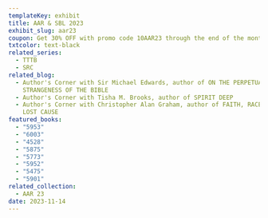 ```yaml
---
templateKey: exhibit
title: AAR & SBL 2023
exhibit_slug: aar23
coupon: Get 30% OFF with promo code 10AAR23 through the end of the month!
txtcolor: text-black
related_series:
  - TTTB
  - SRC
related_blog:
  - Author's Corner with Sir Michael Edwards, author of ON THE PERPETUAL
    STRANGENESS OF THE BIBLE
  - Author's Corner with Tisha M. Brooks, author of SPIRIT DEEP
  - Author's Corner with Christopher Alan Graham, author of FAITH, RACE, AND THE
    LOST CAUSE
featured_books:
  - "5953"
  - "6003"
  - "4528"
  - "5875"
  - "5773"
  - "5952"
  - "5475"
  - "5901"
related_collection:
  - AAR 23
date: 2023-11-14
---
```

